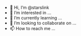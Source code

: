 - 👋 Hi, I’m @starslink
- 👀 I’m interested in ...
- 🌱 I’m currently learning ...
- 💞️ I’m looking to collaborate on ...
- 📫 How to reach me ...

<!---
starslink/starslink is a ✨ special ✨ repository because its `README.md` (this file) appears on your GitHub profile.
You can click the Preview link to take a look at your changes.
--->
